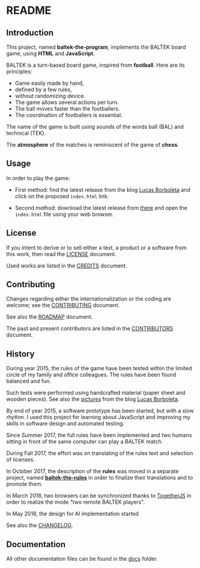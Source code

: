 # README

## Introduction

This project, named **baltek-the-program**, implements the BALTEK board game, using **HTML** and **JavaScript**.

BALTEK is a turn-based board game, inspired from **football**. Here are its principles:

- Game easily made by hand,
- defined by a few rules,
- without randomizing device.
- The game allows several actions per turn.
- The ball moves faster than the footballers.
- The coordination of footballers is essential.

The name of the game is built using sounds of the words ball (BAL) and technical (TEK).

The **atmosphere** of the matches is reminiscent of the game of **chess**.

## Usage

In order to play the game:

- First method: find the latest release from the blog [Lucas Borboleta](http://lucas.borboleta.blog.free.fr) and click on the proposed `index.html` link.

- Second method: download the latest release from [there](https://github.com/LucasBorboleta/baltek-the-program/releases) and open the `index.html` file using your web browser.

## License

If you intent to derive or to sell either a text, a product or a software from this work, then read the [LICENSE](./docs/LICENSE.md) document.

Used works are listed in the [CREDITS](./docs/CREDITS.md) document.

## Contributing

Changes regarding either the internationalization or the coding are welcome; see the [CONTRIBUTING](./docs/CONTRIBUTING.md) document.

See also the [ROADMAP](./docs/ROADMAP.md) document.

The past and present contributors are listed in the [CONTRIBUTORS](./docs/CONTRIBUTORS.md) document.

## History

During year 2015, the rules of the game have been tested within the limited circle of my family and office colleagues. The rules have been found balanced and fun.

Such tests were performed using handcrafted material (paper sheet and wooden pieces). See also the [pictures](http://lucas.borboleta.blog.free.fr/public/Baltek/2016-01--Baltek-Prototype-2/Diaporama.htm) from the blog [Lucas Borboleta](http://lucas.borboleta.blog.free.fr).

By end of year 2015, a software prototype has been started, but with a slow rhythm. I used this project for learning about JavaScript and improving my skills in software design and automated testing.

Since Summer 2017, the full rules have been implemented and two humans sitting in front of the same computer can play a BALTEK match.

During Fall 2017, the effort was on translating of the rules text and selection of licenses.

In October 2017, the description of the **rules** was moved in a separate project, named **[baltek-the-rules](https://github.com/LucasBorboleta/baltek-the-rules)** in order to finalize their translations and to promote them.

In March 2018, two browsers can be synchronized thanks to [TogetherJS](https://togetherjs.com/) in order to realize the mode "two remote BALTEK players".

In May 2018, the design for AI implementation started

See also the [CHANGELOG](./docs/CHANGELOG.md).

## Documentation

All other documentation files can be found in the [docs](./docs) folder.
